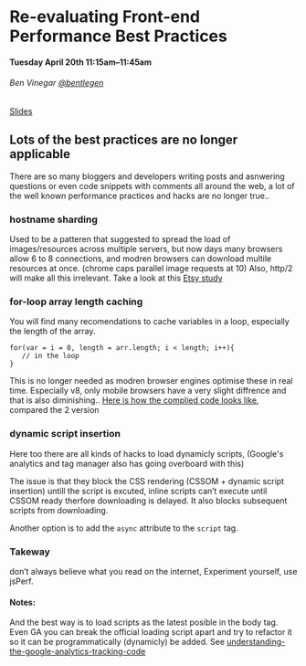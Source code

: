 # Re-evaluating Front-end Performance Best Practices
#### Tuesday April 20th 11:15am–11:45am
###### Ben Vinegar  [@bentlegen](http://twitter.com/bentlegen)
[Slides](http://cdn.oreillystatic.com/en/assets/1/event/125/Re-evaluating%20Front-end%20Performance%20Best%20Practices%20Presentation.pdf)

## Lots of the best practices are no longer applicable
There are so many bloggers and developers writing posts and asnwering questions or even code snippets with comments all around the web, a lot of the well known performance practices and hacks are no longer true..    

### hostname sharding
Used to be a patteren that suggested to spread the load of images/resources across multiple servers, but now days many browsers allow 6 to 8 connections, and modren browsers can download multile resources at once. (chrome caps parallel image requests at 10) Also, http/2 will make all this irrelevant.
Take a look at this [Etsy study](bit.ly/rprf-etsy)


### for-loop array length caching
You will find many recomendations to cache variables in a loop, especially the length of the array.

 ```
for(var = i = 0, length = arr.length; i < length; i++){
    // in the loop 
}
 ```

This is no longer needed as modren browser engines optimise these in real time.
Especially v8, only mobile browsers have a very slight diffrence and that is also diminishing..
[Here is how the complied code looks like](http://mrale.ph/blog/2014/12/24/array-length-caching.html), compared the 2 version


### dynamic script insertion 
Here too there are all kinds of hacks to load dynamicly scripts, (Google's analytics and tag manager also has going overboard with this)

The issue is that they block the CSS rendering (CSSOM + dynamic script insertion) untill the script is excuted, inline scripts can’t execute
until CSSOM ready therfore downloading is delayed.
It also blocks subsequent scripts from downloading.

Another option is to add the `async` attribute to the `script` tag.

### Takeway
don’t always believe what you read on the internet, Experiment yourself, use jsPerf.

#### Notes:
And the best way is to load scripts as the latest posible in the body tag.
Even GA you can break the official loading script apart and try to refactor it so it can be programmatically (dynamicly) be added.
See [understanding-the-google-analytics-tracking-code](http://code.stephenmorley.org/javascript/understanding-the-google-analytics-tracking-code/)  
 

